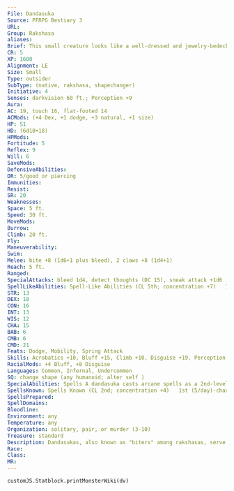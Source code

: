 ```yaml
---
File: Dandasuka
Source: PFRPG Bestiary 3
URL: 
Group: Rakshasa
aliases: 
Brief: This small creature looks like a well-dressed and jewelry-bedecked fiendish gnome, its face mostly mouth and fangs.
CR: 5
XP: 1600
Alignment: LE
Size: Small
Type: outsider
SubType: (native, rakshasa, shapechanger)
Initiative: 4
Senses: darkvision 60 ft.; Perception +9
Aura: 
AC: 19, touch 16, flat-footed 14
ACMods: (+4 Dex, +1 dodge, +3 natural, +1 size)
HP: 51
HD: (6d10+18)
HPMods: 
Fortitude: 5
Reflex: 9
Will: 6
SaveMods: 
DefensiveAbilities: 
DR: 5/good or piercing
Immunities: 
Resist: 
SR: 20
Weaknesses: 
Space: 5 ft.
Speed: 30 ft.
MoveMods: 
Burrow: 
Climb: 20 ft.
Fly: 
Maneuverability: 
Swim: 
Melee: bite +8 (1d6+1 plus bleed), 2 claws +8 (1d4+1)
Reach: 5 ft.
Ranged: 
SpecialAttacks: bleed 1d4, detect thoughts (DC 15), sneak attack +1d6
SpellLikeAbilities: Spell-Like Abilities (CL 5th; concentration +7)   1/day-clairaudience/clairvoyance
STR: 13
DEX: 18
CON: 16
INT: 13
WIS: 12
CHA: 15
BAB: 6
CMB: 6
CMD: 21
Feats: Dodge, Mobility, Spring Attack
Skills: Acrobatics +10, Bluff +15, Climb +10, Disguise +19, Perception +9, Sense Motive +10, Sleight of Hand +10, Stealth +17
RacialMods: +4 Bluff, +8 Disguise
Languages: Common, Infernal, Undercommon
SQ: change shape (any humanoid; alter self )
SpecialAbilities: Spells A dandasuka casts arcane spells as a 2nd-level sorcerer.
SpellsKnown: Spells Known (CL 2nd; concentration +4)   1st (5/day)-charm person (DC 13), ventriloquism (DC 13)   0 (at will)-bleed (DC 12), daze (DC 12), detect magic, ghost sound (DC 12), mage hand
SpellsPrepared: 
SpellDomains: 
Bloodline: 
Environment: any
Temperature: any
Organization: solitary, pair, or murder (3-10)
Treasure: standard
Description: Dandasukas, also known as "biters" among rakshasas, serve as spies and assassins. They often appear as part of a rakshasa's retinue or secret network. Born to manipulate and murder, they revel in their work and delight in the sight of blood. Thus, dandasukas go about their work cheerfully, laughing as they manipulate foes and butcher victims.  All dandasukas are restless and energetic. They crave activity and entertainment, preferring the sick and cruel to conventional fare. Dandasuka pranks are rarely amusing for the victim.   Monstrous hunger gnaws at the hyperactive dandasuka's body, making the creature crave humanoid flesh and blood. When such blood is spilled, a dandasuka is often not able to contain its fiendish appetite. It might lick a bloody blade, lap up fallen drops, or even take a bite out of a fallen foe at the expense of a more tactically sound option in a fight. A dandasuka settles for other meat when it must, but it always prefers humanoid flesh.  Murder and mayhem are not the only duties of a dandasuka. Stronger rakshasas dispatch dandasukas as emissaries and servants to allies. Despite their usual disorderly habits, they bargain good-naturedly and in good faith, only implying dire consequences for noncompliance. Dandasuka negotiators efficiently take care of impasses if no favorable resolution can be reached. Similarly, dandasuka retainers serving rakshasa allies curb their fiendish ways as best they can, though their employers would still do well to keep them amused and fed. One has to be careful of keeping dandasukas too pleased, however, since they are known to take unwanted initiative because of off-hand remarks, such as idle wishes that a certain person were dead.  Dandasuka greed extends from amusements and food to wealth. All dandasukas love comfort, fine clothing, and shiny baubles. Most of them wear as much jewelry as they possibly can without looking ridiculous, and some cross that line. A dandasuka is 3 feet tall and weighs 55 pounds.
Race: 
Class: 
MR: 
---
```

```dataviewjs
customJS.Statblock.printMonsterWiki(dv)
```
